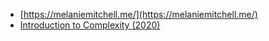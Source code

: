 - [https://melaniemitchell.me/](https://melaniemitchell.me/)
- [Introduction to Complexity (2020)](https://www.complexityexplorer.org/courses/104-introduction-to-complexity-2020/segments/9721?summary)

